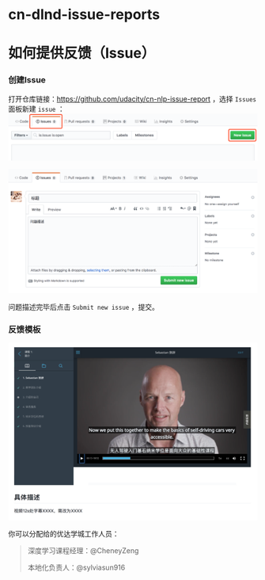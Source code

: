 # cn-dlnd-issue-reports
# 如何提供反馈（Issue）

### 创建Issue

打开仓库链接：https://github.com/udacity/cn-nlp-issue-report ，选择 `Issues` 面板新建 `issue` ：![new issue](beta-test/new-issue.png)



![add-comment](beta-test/add-comment.png)



问题描述完毕后点击 `Submit new issue` ，提交。



### 反馈模板

![temp](beta-test/demo_Sebastrian.png)



你可以分配给的优达学城工作人员：

> 深度学习课程经理：@CheneyZeng
>
> 本地化负责人：@sylviasun916
>


